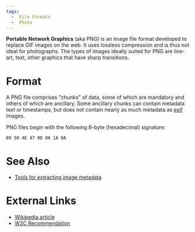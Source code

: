 ```yaml
---
tags:
  -  File Formats
  -  Photo
---
```

**Portable Network Graphics** (aka PNG) is an image file format
developed to replace GIF images on the web. It uses lossless compression
and is thus not ideal for photographs. The types of images ideally
suited for PNG are line-art, text, other graphics that have sharp
transitions.

# Format

A PNG file comprises "chunks" of data, some of which are mandatory and
others of which are ancillary. Some ancillary chunks can contain
metadata text or timestamps, but does not contain nearly as much
metadata as [exif](exif.md) images.

PNG files begin with the following 8-byte (hexadecimal) signature:

    89 50 4E 47 0D 0A 1A 0A

# See Also

* [Tools for extracting image metadata](:tools:document_metadata_extraction.md#images)

# External Links

* [Wikipedia article](http://en.wikipedia.org/wiki/Portable_Network_Graphics)
* [W3C Recommendation](http://www.w3.org/TR/2003/REC-PNG-20031110/)
